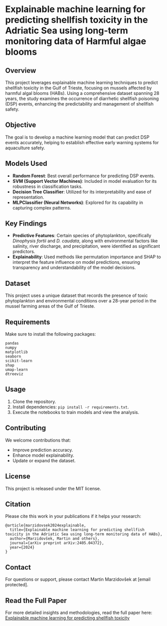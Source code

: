 # Explainable machine learning for predicting shellfish toxicity in the Adriatic Sea using long-term monitoring data of Harmful algae blooms

## Overview
This project leverages explainable machine learning techniques to predict shellfish toxicity in the Gulf of Trieste, focusing on mussels affected by harmful algal blooms (HABs). Using a comprehensive dataset spanning 28 years, the study examines the occurrence of diarrhetic shellfish poisoning (DSP) events, enhancing the predictability and management of shellfish safety.

## Objective
The goal is to develop a machine learning model that can predict DSP events accurately, helping to establish effective early warning systems for aquaculture safety.

## Models Used
- **Random Forest**: Best overall performance for predicting DSP events.
- **SVM (Support Vector Machines)**: Included in model evaluation for its robustness in classification tasks.
- **Decision Tree Classifier**: Utilized for its interpretability and ease of representation.
- **MLPClassifier (Neural Networks)**: Explored for its capability in capturing complex patterns.

## Key Findings
- **Predictive Features**: Certain species of phytoplankton, specifically *Dinophysis fortii* and *D. caudata*, along with environmental factors like salinity, river discharge, and precipitation, were identified as significant predictors.
- **Explainability**: Used methods like permutation importance and SHAP to interpret the feature influence on model predictions, ensuring transparency and understandability of the model decisions.

## Dataset
This project uses a unique dataset that records the presence of toxic phytoplankton and environmental conditions over a 28-year period in the mussel farming areas of the Gulf of Trieste.

## Requirements
Make sure to install the following packages:
```
pandas
numpy
matplotlib
seaborn
scikit-learn
shap
umap-learn
dtreeviz
```

## Usage
1. Clone the repository.
2. Install dependencies: `pip install -r requirements.txt`.
3. Execute the notebooks to train models and view the analysis.

## Contributing
We welcome contributions that:
- Improve prediction accuracy.
- Enhance model explainability.
- Update or expand the dataset.

## License
This project is released under the MIT license.

## Citation
Please cite this work in your publications if it helps your research:
```
@article{marzidovsek2024explainable,
  title={Explainable machine learning for predicting shellfish toxicity in the Adriatic Sea using long-term monitoring data of HABs},
  author={Marzidovšek, Martin and others},
  journal={arXiv preprint arXiv:2405.04372},
  year={2024}
}
```

## Contact
For questions or support, please contact Martin Marzidovšek at [email protected].


## Read the Full Paper
For more detailed insights and methodologies, read the full paper here: [Explainable machine learning for predicting shellfish toxicity](http://arxiv.org/abs/2405.04372)

